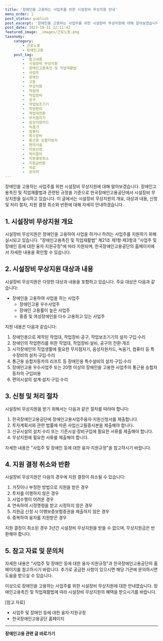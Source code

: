 ```yaml
---
title: '장애인을 고용하는 사업주를 위한 시설장비 무상지원 안내'
menu_order: 1
post_status: publish
post_excerpt: '장애인을 고용하는 사업주를 위한 시설장비 무상지원에 대해 알아보겠습니다. 장애인고용촉진 및 직업재활법과 관련된 규정을 기준으로 한국장애인고용공단에서 시설장비 무상지원을 실시하고 있습니다. 이 글에서는 시설장비 무상지원의 개요, 대상과 내용, 신청 및 처리 절차, 지원 결정 취소와 반환에 대해 자세히 안내하겠습니다.'
post_date: 2023-10-31 22:11:42
featured_image: _images/근로노동.png
taxonomy:
    category:
        - 근로노동
        - 장애인고용
    post_tag:
        -  참고내용
        -  시설장비 무상지원
        -  장애인고용촉진 및 직업재활법
        -  사업주
        -  장애인
        -  고용
        -  무상지원
        -  작업대
        -  작업장비
        -  공구
        -  작업보조기기
        -  작업편리
        -  작업대전환
        -  무지점자기
        -  음성지원카드
        -  녹음기
        -  컴퓨터
        -  특수장비
        -  통근용 승합자동차
        -  편의시설
        -  지원신청
        -  처리절차
        -  지원결정취소
        -  지원금반환
        -  자료
        -  문의처
---
```




장애인을 고용하는 사업주를 위한 시설장비 무상지원에 대해 알아보겠습니다. 장애인고용촉진 및 직업재활법과 관련된 규정을 기준으로 한국장애인고용공단에서 시설장비 무상지원을 실시하고 있습니다. 이 글에서는 시설장비 무상지원의 개요, 대상과 내용, 신청 및 처리 절차, 지원 결정 취소와 반환에 대해 자세히 안내하겠습니다.

## 1. 시설장비 무상지원 개요

시설장비 무상지원은 장애인을 고용하여 사업을 하거나 하려는 사업주를 지원하기 위해 실시되고 있습니다. "장애인고용촉진 및 직업재활법" 제21조 제1항·제3항과 "사업주 및 장애인 등에 대한 융자·지원규정"에 따라 지원되며, 한국장애인고용공단의 홈페이지에서 자세한 내용을 확인할 수 있습니다.

## 2. 시설장비 무상지원 대상과 내용

시설장비 무상지원은 다양한 대상과 내용을 포함하고 있습니다. 주요 대상은 다음과 같습니다:

- 장애인을 고용하여 사업을 하는 사업주
  - 장애인고용 우수사업주
  - 장애인 고용률이 높은 사업주
  - 중증 및 여성장애인을 다수 고용하고 있는 사업주

지원 내용은 다음과 같습니다:

1. 장애인용으로 제작된 작업대, 작업장비·공구, 작업보조기기의 설치·구입·수리
2. 장애인의 작업편리를 위한 작업대, 작업장비·설비, 공구의 전환·개조
3. 시각장애인의 직업생활에 필요한 무지점자기, 음성지원카드, 녹음기, 컴퓨터 등 특수장비의 설치·구입·수리
4. 통근용 승합자동차의 리프트 등 장애인용 특수설비의 설치·구입·수리
5. 장애인고용 우수사업주 또는 20명 이상의 장애인을 고용한 사업주의 통근용 승합자동차의 구입비용
6. 편의시설의 설계·설치·구입·수리

## 3. 신청 및 처리 절차

시설장비 무상지원을 받기 위해서는 다음과 같은 절차를 따라야 합니다:

1. 한국장애인고용공단에 장애인고용사업주융자·지원신청서를 제출합니다.
2. 투자계획서와 관련 법률에 따른 사업신고필증사본을 제출해야 합니다.
3. 신규시설의 설치·수리 또는 기존시설·장비구입에 필요한 서류를 제출해야 합니다.
4. 무상지원에 필요한 서류를 제출해야 합니다.

자세한 내용은 "사업주 및 장애인 등에 대한 융자·지원규정"을 참고하시기 바랍니다.

## 4. 지원 결정 취소와 반환

시설장비 무상지원은 다음의 경우에 지원 결정이 취소될 수 있습니다:

1. 거짓이나 부정한 방법으로 지원을 받은 경우
2. 투자를 이행하지 않은 경우
3. 사업수행이 어려운 경우
4. 연속하여 시정명령을 받고 시정하지 않은 경우
5. 지원금 신청 시 이행보증보험증권을 제출하지 않은 경우
6. 중복하여 융자를 지원받은 경우

지원 결정이 취소된 경우 3년간 시설장비 무상지원을 받을 수 없으며, 무상지원금은 반환해야 합니다.

## 5. 참고 자료 및 문의처

자세한 내용은 "사업주 및 장애인 등에 대한 융자·지원규정"과 한국장애인고용공단의 홈페이지를 참고하시기 바랍니다. 추가로 궁금한 사항이 있으시면 해당 기관에 문의하시면 도움을 받으실 수 있습니다.

이상으로 장애인을 고용하는 사업주를 위한 시설장비 무상지원에 대한 안내였습니다. 장애인고용촉진 및 직업재활법에 따라 시설장비 무상지원의 혜택을 받으시기를 바랍니다.

[참고 자료]
- 사업주 및 장애인 등에 대한 융자·지원규정
- 한국장애인고용공단 홈페이지
<!-- wp:separator -->
<hr class="wp-block-separator has-alpha-channel-opacity"/>
<!-- /wp:separator -->

<!-- wp:group {"backgroundColor":"base","layout":{"type":"constrained"}} -->
<div class="wp-block-group has-base-background-color has-background"><!-- wp:paragraph {"align":"center","fontSize":"medium"} -->
<p class="has-text-align-center has-large-font-size"><strong>장애인고용 관련 글 바로가기</strong></p>
<!-- /wp:paragraph -->


<!-- wp:latest-posts
{"categories":[{"id":11037,"count":19,"description":"","link":"https://uknowlaw.com/category/%ec%9e%a5%ec%95%a0%ec%9d%b8%ea%b3%a0%ec%9a%a9/","name":"장애인고용","slug":"장애인고용","taxonomy":"category","parent":0,"meta":[],"_links":{"self":[{"href":"https://uknowlaw.com/wp-json/wp/v2/categories/11037"}],"collection":[{"href":"https://uknowlaw.com/wp-json/wp/v2/categories"}],"about":[{"href":"https://uknowlaw.com/wp-json/wp/v2/taxonomies/category"}],"wp:post_type":[{"href":"https://uknowlaw.com/wp-json/wp/v2/posts?categories=11037"}],"curies":[{"name":"wp","href":"https://api.w.org/{rel}","templated":true}]}}],"postsToShow":100,"excerptLength":28,"postLayout":"grid","columns":2,"featuredImageAlign":"left","featuredImageSizeSlug":"large","fontSize":18px} /--></div>
<!-- /wp:group -->